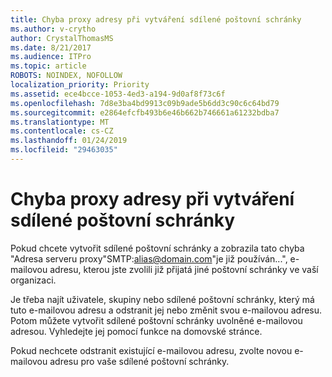 ```yaml
---
title: Chyba proxy adresy při vytváření sdílené poštovní schránky
ms.author: v-crytho
author: CrystalThomasMS
ms.date: 8/21/2017
ms.audience: ITPro
ms.topic: article
ROBOTS: NOINDEX, NOFOLLOW
localization_priority: Priority
ms.assetid: ece4bcce-1053-4ed3-a194-9d0af8f73c6f
ms.openlocfilehash: 7d8e3ba4bd9913c09b9ade5b6dd3c90c6c64bd79
ms.sourcegitcommit: e2864efcfb493b6e46b662b746661a61232bdba7
ms.translationtype: MT
ms.contentlocale: cs-CZ
ms.lasthandoff: 01/24/2019
ms.locfileid: "29463035"
---
```

# <a name="proxy-address-error-while-creating-a-shared-mailbox"></a>Chyba proxy adresy při vytváření sdílené poštovní schránky

Pokud chcete vytvořit sdílené poštovní schránky a zobrazila tato chyba "Adresa serveru proxy"SMTP:alias@domain.com"je již používán...", e-mailovou adresu, kterou jste zvolili již přijatá jiné poštovní schránky ve vaší organizaci.
  
Je třeba najít uživatele, skupiny nebo sdílené poštovní schránky, který má tuto e-mailovou adresu a odstranit jej nebo změnit svou e-mailovou adresu. Potom můžete vytvořit sdílené poštovní schránky uvolněné e-mailovou adresou. Vyhledejte jej pomocí funkce na domovské stránce.
  
Pokud nechcete odstranit existující e-mailovou adresu, zvolte novou e-mailovou adresu pro vaše sdílené poštovní schránky.
  

